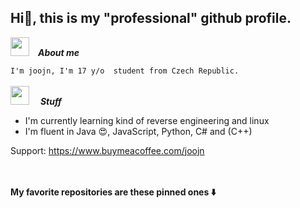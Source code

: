 ## Hi👋, this is my "professional" github profile.

<img src="https://media.giphy.com/media/ObNTw8Uzwy6KQ/giphy.gif" width="30px">&emsp;***About me***

`I'm joojn, I'm 17 y/o  student from Czech Republic.`
<br><br>
<img src="https://media.giphy.com/media/xT77Y1T0zY1gR5qe5O/giphy.gif" width="30px" sty> &emsp;***Stuff***

- I'm currently learning kind of reverse engineering and linux
- I'm fluent in Java 😍, JavaScript, Python, C# and (C++)

Support: https://www.buymeacoffee.com/joojn

<br><br>
**My favorite repositories are these pinned ones ⬇️**
